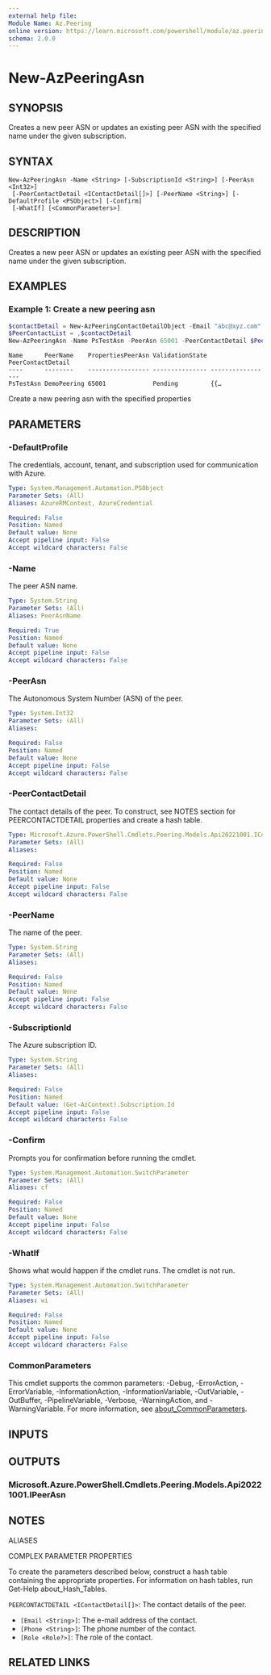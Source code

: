 ```yaml
---
external help file:
Module Name: Az.Peering
online version: https://learn.microsoft.com/powershell/module/az.peering/new-azpeeringasn
schema: 2.0.0
---
```


# New-AzPeeringAsn

## SYNOPSIS
Creates a new peer ASN or updates an existing peer ASN with the specified name under the given subscription.

## SYNTAX

```
New-AzPeeringAsn -Name <String> [-SubscriptionId <String>] [-PeerAsn <Int32>]
 [-PeerContactDetail <IContactDetail[]>] [-PeerName <String>] [-DefaultProfile <PSObject>] [-Confirm]
 [-WhatIf] [<CommonParameters>]
```

## DESCRIPTION
Creates a new peer ASN or updates an existing peer ASN with the specified name under the given subscription.

## EXAMPLES

### Example 1: Create a new peering asn
```powershell
$contactDetail = New-AzPeeringContactDetailObject -Email "abc@xyz.com" -Phone 1234567890 -Role "Noc"
$PeerContactList = ,$contactDetail
New-AzPeeringAsn -Name PsTestAsn -PeerAsn 65001 -PeerContactDetail $PeerContactList -PeerName DemoPeering
```

```output
Name      PeerName    PropertiesPeerAsn ValidationState PeerContactDetail
----      --------    ----------------- --------------- -----------------
PsTestAsn DemoPeering 65001             Pending         {{…
```

Create a new peering asn with the specified properties

## PARAMETERS

### -DefaultProfile
The credentials, account, tenant, and subscription used for communication with Azure.

```yaml
Type: System.Management.Automation.PSObject
Parameter Sets: (All)
Aliases: AzureRMContext, AzureCredential

Required: False
Position: Named
Default value: None
Accept pipeline input: False
Accept wildcard characters: False
```

### -Name
The peer ASN name.

```yaml
Type: System.String
Parameter Sets: (All)
Aliases: PeerAsnName

Required: True
Position: Named
Default value: None
Accept pipeline input: False
Accept wildcard characters: False
```

### -PeerAsn
The Autonomous System Number (ASN) of the peer.

```yaml
Type: System.Int32
Parameter Sets: (All)
Aliases:

Required: False
Position: Named
Default value: None
Accept pipeline input: False
Accept wildcard characters: False
```

### -PeerContactDetail
The contact details of the peer.
To construct, see NOTES section for PEERCONTACTDETAIL properties and create a hash table.

```yaml
Type: Microsoft.Azure.PowerShell.Cmdlets.Peering.Models.Api20221001.IContactDetail[]
Parameter Sets: (All)
Aliases:

Required: False
Position: Named
Default value: None
Accept pipeline input: False
Accept wildcard characters: False
```

### -PeerName
The name of the peer.

```yaml
Type: System.String
Parameter Sets: (All)
Aliases:

Required: False
Position: Named
Default value: None
Accept pipeline input: False
Accept wildcard characters: False
```

### -SubscriptionId
The Azure subscription ID.

```yaml
Type: System.String
Parameter Sets: (All)
Aliases:

Required: False
Position: Named
Default value: (Get-AzContext).Subscription.Id
Accept pipeline input: False
Accept wildcard characters: False
```

### -Confirm
Prompts you for confirmation before running the cmdlet.

```yaml
Type: System.Management.Automation.SwitchParameter
Parameter Sets: (All)
Aliases: cf

Required: False
Position: Named
Default value: None
Accept pipeline input: False
Accept wildcard characters: False
```

### -WhatIf
Shows what would happen if the cmdlet runs.
The cmdlet is not run.

```yaml
Type: System.Management.Automation.SwitchParameter
Parameter Sets: (All)
Aliases: wi

Required: False
Position: Named
Default value: None
Accept pipeline input: False
Accept wildcard characters: False
```

### CommonParameters
This cmdlet supports the common parameters: -Debug, -ErrorAction, -ErrorVariable, -InformationAction, -InformationVariable, -OutVariable, -OutBuffer, -PipelineVariable, -Verbose, -WarningAction, and -WarningVariable. For more information, see [about_CommonParameters](http://go.microsoft.com/fwlink/?LinkID=113216).

## INPUTS

## OUTPUTS

### Microsoft.Azure.PowerShell.Cmdlets.Peering.Models.Api20221001.IPeerAsn

## NOTES

ALIASES

COMPLEX PARAMETER PROPERTIES

To create the parameters described below, construct a hash table containing the appropriate properties. For information on hash tables, run Get-Help about_Hash_Tables.


`PEERCONTACTDETAIL <IContactDetail[]>`: The contact details of the peer.
  - `[Email <String>]`: The e-mail address of the contact.
  - `[Phone <String>]`: The phone number of the contact.
  - `[Role <Role?>]`: The role of the contact.

## RELATED LINKS

